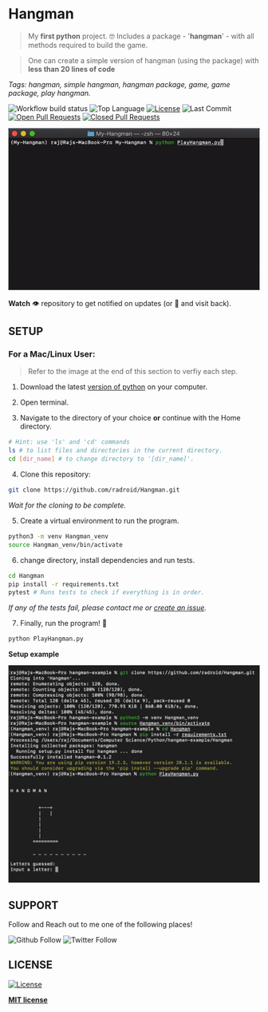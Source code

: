 # Hangman
> My **first python** project.  :nerd_face:
> Includes a package - '**hangman**' - with all methods required to build the game.

> One can create a simple version of hangman (using the package) with **less than 20 lines of code**

*Tags: hangman, simple hangman, hangman package, game, game package, play hangman.*

![Workflow build status](https://img.shields.io/github/workflow/status/radroid/Hangman/Python%20package?style=for-the-badge)
![Top Language](https://img.shields.io/github/languages/top/radroid/Hangman?style=for-the-badge) 
[![License](https://img.shields.io/github/license/radroid/Hangman?style=for-the-badge)](https://github.com/radroid/Hangman/blob/master/LICENSE) 
![Last Commit](https://img.shields.io/github/last-commit/radroid/Hangman?style=for-the-badge) 
[![Open Pull Requests](https://img.shields.io/github/issues-pr/radroid/Hangman?style=for-the-badge)](https://github.com/radroid/Hangman/pulls) 
[![Closed Pull Requests](https://img.shields.io/github/issues-pr-closed/radroid/Hangman?style=for-the-badge)](https://github.com/radroid/Hangman/pulls?q=is%3Apr+is%3Aclosed)

![hangman-terminal-run](images/hangman-terminal-2.gif)

**Watch** :eye: repository to get notified on updates (or :star2: and visit back).

## SETUP
### For a Mac/Linux User:

> Refer to the image at the end of this section to verfiy each step.

1. Download the latest [version of python](https://www.python.org/downloads/) on your computer.

2. Open terminal.

3. Navigate to the directory of your choice **or** continue with the Home directory.
```bash
# Hint: use 'ls' and 'cd' commands
ls # to list files and directories in the current directory.
cd [dir_name] # to change directory to '[dir_name]'.
````

4. Clone this repository:
```bash
git clone https://github.com/radroid/Hangman.git
```
*Wait for the cloning to be complete.*

5. Create a virtual environment to run the program.
```bash
python3 -m venv Hangman_venv
source Hangman_venv/bin/activate
```

6. change directory, install dependencies and run tests.
```bash
cd Hangman
pip install -r requirements.txt
pytest # Runs tests to check if everything is in order.
```
*If any of the tests fail, please contact me or [create an issue](https://github.com/radroid/Hangman/issues).*

7. Finally, run the program! :partying_face:
```bash
python PlayHangman.py
```

**Setup example**

![setup-example](images/setup-example.png)


## SUPPORT
Follow and Reach out to me one of the following places!

![Github Follow](https://img.shields.io/github/followers/radroid?label=Follow&style=social) ![Twitter Follow](https://img.shields.io/twitter/follow/Raj_Dholakia001?label=Follow&style=social)


## LICENSE

[![License](https://img.shields.io/github/license/radroid/Hangman?style=for-the-badge)](https://github.com/radroid/Hangman/blob/master/LICENSE)

**[MIT license](https://opensource.org/licenses/MIT)**
